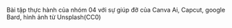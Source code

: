 Bài tập thực hành của nhóm 04 với sự giúp đỡ của Canva Ai, Capcut, google Bard, hình ảnh từ Unsplash(CC0)
